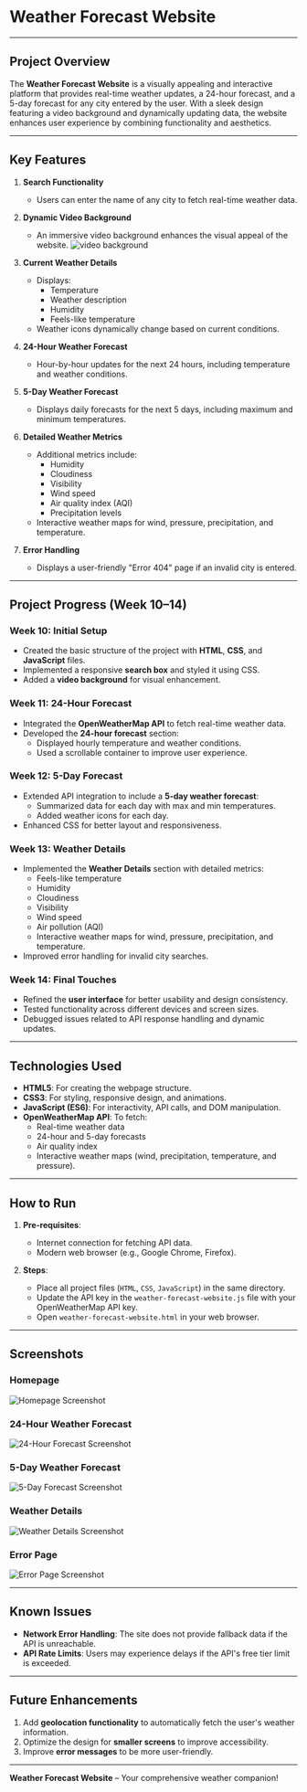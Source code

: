 # Weather Forecast Website

---

## **Project Overview**
The **Weather Forecast Website** is a visually appealing and interactive platform that provides real-time weather updates, a 24-hour forecast, and a 5-day forecast for any city entered by the user. With a sleek design featuring a video background and dynamically updating data, the website enhances user experience by combining functionality and aesthetics.

---

## **Key Features**
1. **Search Functionality**  
   - Users can enter the name of any city to fetch real-time weather data.

2. **Dynamic Video Background**  
   - An immersive video background enhances the visual appeal of the website.
![video background]()
3. **Current Weather Details**  
   - Displays:
     - Temperature
     - Weather description
     - Humidity
     - Feels-like temperature  
   - Weather icons dynamically change based on current conditions.

4. **24-Hour Weather Forecast**  
   - Hour-by-hour updates for the next 24 hours, including temperature and weather conditions.

5. **5-Day Weather Forecast**  
   - Displays daily forecasts for the next 5 days, including maximum and minimum temperatures.

6. **Detailed Weather Metrics**  
   - Additional metrics include:
     - Humidity
     - Cloudiness
     - Visibility
     - Wind speed
     - Air quality index (AQI)
     - Precipitation levels
   - Interactive weather maps for wind, pressure, precipitation, and temperature.

7. **Error Handling**  
   - Displays a user-friendly "Error 404" page if an invalid city is entered.

---

## **Project Progress (Week 10–14)**

### **Week 10: Initial Setup**
- Created the basic structure of the project with **HTML**, **CSS**, and **JavaScript** files.
- Implemented a responsive **search box** and styled it using CSS.
- Added a **video background** for visual enhancement.

### **Week 11: 24-Hour Forecast**
- Integrated the **OpenWeatherMap API** to fetch real-time weather data.
- Developed the **24-hour forecast** section:
  - Displayed hourly temperature and weather conditions.
  - Used a scrollable container to improve user experience.

### **Week 12: 5-Day Forecast**
- Extended API integration to include a **5-day weather forecast**:
  - Summarized data for each day with max and min temperatures.
  - Added weather icons for each day.
- Enhanced CSS for better layout and responsiveness.

### **Week 13: Weather Details**
- Implemented the **Weather Details** section with detailed metrics:
  - Feels-like temperature
  - Humidity
  - Cloudiness
  - Visibility
  - Wind speed
  - Air pollution (AQI)
  - Interactive weather maps for wind, pressure, precipitation, and temperature.
- Improved error handling for invalid city searches.

### **Week 14: Final Touches**
- Refined the **user interface** for better usability and design consistency.
- Tested functionality across different devices and screen sizes.
- Debugged issues related to API response handling and dynamic updates.

---

## **Technologies Used**
- **HTML5**: For creating the webpage structure.
- **CSS3**: For styling, responsive design, and animations.
- **JavaScript (ES6)**: For interactivity, API calls, and DOM manipulation.
- **OpenWeatherMap API**: To fetch:
  - Real-time weather data
  - 24-hour and 5-day forecasts
  - Air quality index
  - Interactive weather maps (wind, precipitation, temperature, and pressure).

---

## **How to Run**
1. **Pre-requisites**:
   - Internet connection for fetching API data.
   - Modern web browser (e.g., Google Chrome, Firefox).

2. **Steps**:
   - Place all project files (`HTML`, `CSS`, `JavaScript`) in the same directory.
   - Update the API key in the `weather-forecast-website.js` file with your OpenWeatherMap API key.
   - Open `weather-forecast-website.html` in your web browser.

---

## **Screenshots**

### **Homepage**
![Homepage Screenshot](https://via.placeholder.com/800x400.png?text=Homepage)

### **24-Hour Weather Forecast**
![24-Hour Forecast Screenshot](https://via.placeholder.com/800x400.png?text=24-Hour+Forecast)

### **5-Day Weather Forecast**
![5-Day Forecast Screenshot](https://via.placeholder.com/800x400.png?text=5-Day+Forecast)

### **Weather Details**
![Weather Details Screenshot](https://via.placeholder.com/800x400.png?text=Weather+Details)

### **Error Page**
![Error Page Screenshot](https://via.placeholder.com/800x400.png?text=Error+Page)

---

## **Known Issues**
- **Network Error Handling**: The site does not provide fallback data if the API is unreachable.
- **API Rate Limits**: Users may experience delays if the API's free tier limit is exceeded.

---

## **Future Enhancements**
1. Add **geolocation functionality** to automatically fetch the user's weather information.
2. Optimize the design for **smaller screens** to improve accessibility.
3. Improve **error messages** to be more user-friendly.

---

**Weather Forecast Website** – Your comprehensive weather companion!
